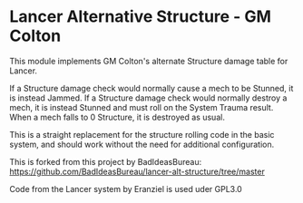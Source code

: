 # Lancer Alternative Structure - GM Colton

This module implements GM Colton's alternate Structure damage table for Lancer.

If a Structure damage check would normally cause a mech to be Stunned, it is instead Jammed.
If a Structure damage check would normally destroy a mech, it is instead Stunned and must roll on the System Trauma result.
When a mech falls to 0 Structure, it is destroyed as usual.

This is a straight replacement for the structure rolling code in the basic system, and should work without the need for additional configuration.

This is forked from this project by BadIdeasBureau: https://github.com/BadIdeasBureau/lancer-alt-structure/tree/master

Code from the Lancer system by Eranziel is used uder GPL3.0